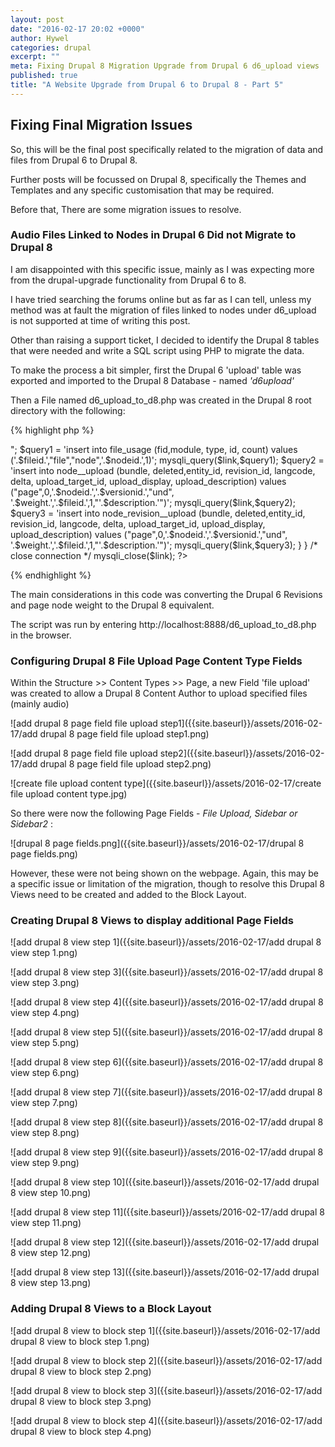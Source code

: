 ```yaml
---
layout: post
date: "2016-02-17 20:02 +0000"
author: Hywel
categories: drupal
excerpt: ""
meta: Fixing Drupal 8 Migration Upgrade from Drupal 6 d6_upload views  block layout
published: true
title: "A Website Upgrade from Drupal 6 to Drupal 8 - Part 5"
---
```



## Fixing Final Migration Issues

So, this will be the final post specifically related to the migration of data and files from Drupal 6 to Drupal 8.

Further posts will be focussed on Drupal 8, specifically the Themes and Templates and any specific customisation that may be required.

Before that, There are some migration issues to resolve.


### Audio Files Linked to Nodes in Drupal 6 Did not Migrate to Drupal 8

I am disappointed with this specific issue, mainly as I was expecting more from the drupal-upgrade functionality from Drupal 6 to 8.

I have tried searching the forums online but as far as I can tell, unless my method was at fault the migration of files linked to nodes under d6_upload is not supported at time of writing this post.

Other than raising a support ticket, I decided to identify the Drupal 8 tables that were needed and write a SQL script using PHP to migrate the data.

To make the process a bit simpler, first the Drupal 6 'upload' table was exported and imported to the Drupal 8 Database - named _'d6upload'_

Then a File named d6_upload_to_d8.php was created in the Drupal 8 root directory with the following:

{% highlight php %}

<?php
/* migrate files linked to nodes from Drupal 6 Upload Table to Drupal 8 */

/* Connect to the Drupal 8 Database */
$link = mysqli_connect('localhost','username', 'password','drupal8');

$filetest ="";
$nodetest ="";
$weight=0;
/* Read the content of the Drupal 6 Upload Table */
if ($result = mysqli_query($link, "select fid, nid, vid, description, weight from d6_upload order by 3 desc")) {
   while($row = mysqli_fetch_row($result)){
   $fileid = $row[0];
   $nodeid = $row[1];
   $versionid = $row[2];
   $description = mysqli_real_escape_string($link,$row[3]);

/* Handle Drupal 6 node revisions and weight 8 */
   if($nodetest ==""){$nodetest = $nodeid;}
   if($nodetest != $nodeid){$weight=0;}
   if($filetest ==""){$filetest = $fileid;}
   if($filetest != $fileid && $nodetest == $nodeid){$weight = $weight +1;}
   else{$weight=0;}
   $filetest = $fileid;
   $nodetest = $nodeid;

echo "file" .$fileid;
echo ", node" .$nodeid;
echo "<p>";

$query1 = 'insert into file_usage (fid,module, type, id, count) values ('.$fileid.',"file","node",'.$nodeid.',1)';
mysqli_query($link,$query1);

$query2 = 'insert into node__upload (bundle, deleted,entity_id, revision_id, langcode, delta, upload_target_id, upload_display, upload_description) values ("page",0,'.$nodeid.','.$versionid.',"und", '.$weight.','.$fileid.',1,"'.$description.'")';
mysqli_query($link,$query2);

$query3 = 'insert into node_revision__upload (bundle, deleted,entity_id, revision_id, langcode, delta, upload_target_id, upload_display, upload_description) values ("page",0,'.$nodeid.','.$versionid.',"und", '.$weight.','.$fileid.',1,"'.$description.'")';
mysqli_query($link,$query3);

}
}
/* close connection */
mysqli_close($link);
?>
{% endhighlight %}

The main considerations in this code was converting the Drupal 6 Revisions and page node weight to the Drupal 8 equivalent.

The script was run by entering http://localhost:8888/d6_upload_to_d8.php in the browser.

### Configuring Drupal 8 File Upload Page Content Type Fields

Within the Structure >> Content Types >> Page, a new Field 'file upload' was created to allow a Drupal 8 Content Author to upload specified files (mainly audio)

![add drupal 8 page field file upload step1]({{site.baseurl}}/assets/2016-02-17/add drupal 8 page field file upload step1.png)

![add drupal 8 page field file upload step2]({{site.baseurl}}/assets/2016-02-17/add drupal 8 page field file upload step2.png)

![create file upload content type]({{site.baseurl}}/assets/2016-02-17/create file upload content type.jpg)

So there were now the following Page Fields - _File Upload, Sidebar or Sidebar2_ :

![drupal 8 page fields.png]({{site.baseurl}}/assets/2016-02-17/drupal 8 page fields.png)

However, these were not being shown on the webpage.  Again, this may be a specific issue or limitation of the migration, though to resolve this Drupal 8 Views need to be created and added to the Block Layout.

### Creating Drupal 8 Views to display additional Page Fields

![add drupal 8 view step 1]({{site.baseurl}}/assets/2016-02-17/add drupal 8 view step 1.png)

![add drupal 8 view step 3]({{site.baseurl}}/assets/2016-02-17/add drupal 8 view step 3.png)

![add drupal 8 view step 4]({{site.baseurl}}/assets/2016-02-17/add drupal 8 view step 4.png)

![add drupal 8 view step 5]({{site.baseurl}}/assets/2016-02-17/add drupal 8 view step 5.png)

![add drupal 8 view step 6]({{site.baseurl}}/assets/2016-02-17/add drupal 8 view step 6.png)

![add drupal 8 view step 7]({{site.baseurl}}/assets/2016-02-17/add drupal 8 view step 7.png)

![add drupal 8 view step 8]({{site.baseurl}}/assets/2016-02-17/add drupal 8 view step 8.png)

![add drupal 8 view step 9]({{site.baseurl}}/assets/2016-02-17/add drupal 8 view step 9.png)

![add drupal 8 view step 10]({{site.baseurl}}/assets/2016-02-17/add drupal 8 view step 10.png)

![add drupal 8 view step 11]({{site.baseurl}}/assets/2016-02-17/add drupal 8 view step 11.png)

![add drupal 8 view step 12]({{site.baseurl}}/assets/2016-02-17/add drupal 8 view step 12.png)

![add drupal 8 view step 13]({{site.baseurl}}/assets/2016-02-17/add drupal 8 view step 13.png)

### Adding Drupal 8 Views to a Block Layout  

![add drupal 8 view to block step 1]({{site.baseurl}}/assets/2016-02-17/add drupal 8 view to block step 1.png)

![add drupal 8 view to block step 2]({{site.baseurl}}/assets/2016-02-17/add drupal 8 view to block step 2.png)

![add drupal 8 view to block step 3]({{site.baseurl}}/assets/2016-02-17/add drupal 8 view to block step 3.png)

![add drupal 8 view to block step 4]({{site.baseurl}}/assets/2016-02-17/add drupal 8 view to block step 4.png)

